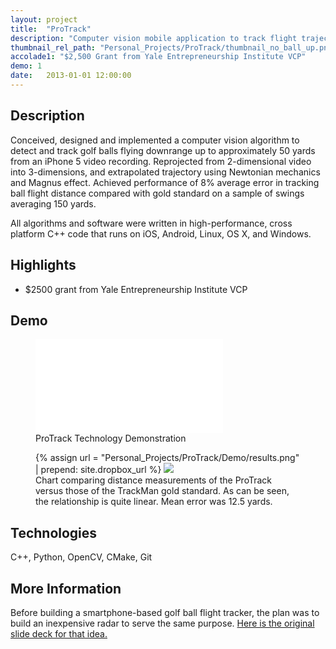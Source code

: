 ```yaml
---
layout: project
title:  "ProTrack"
description: "Computer vision mobile application to track flight trajectory of golf balls"
thumbnail_rel_path: "Personal_Projects/ProTrack/thumbnail_no_ball_up.png"
accolade1: "$2,500 Grant from Yale Entrepreneurship Institute VCP"
demo: 1
date:   2013-01-01 12:00:00
---
```


## Description
Conceived, designed and implemented a computer vision algorithm to detect and track golf balls flying downrange  up to approximately 50 yards from an iPhone 5 video recording. Reprojected from 2-dimensional video into 3-dimensions, and extrapolated trajectory using Newtonian mechanics and Magnus effect. Achieved performance of 8% average error in tracking ball flight distance compared with gold standard on a sample of swings averaging 150 yards.

All algorithms and software were written in high-performance, cross platform C++ code that runs on iOS, Android, Linux, OS X, and Windows.

## Highlights

* $2500 grant from Yale Entrepreneurship Institute VCP

<a name="demo"></a>

## Demo

<figure>
	<div class="video-container">
	<iframe src="//www.youtube.com/embed/yd5Zg8STmus?rel=0" frameborder="0" allowfullscreen></iframe>
	</div>
	<figcaption>
	ProTrack Technology Demonstration
	</figcaption>

</figure>

<figure>
	{% assign url = "Personal_Projects/ProTrack/Demo/results.png" | prepend: site.dropbox_url %}
	<a href="{{url}}">
	<img class="fullwidth" src="{{url}}" />
	</a>
	<figcaption>
	Chart comparing distance measurements of the ProTrack versus those of the TrackMan gold standard. As can be seen, the relationship is quite linear. Mean error was 12.5 yards.
	</figcaption>

</figure>

## Technologies
C++, Python, OpenCV, CMake, Git

## More Information
Before building a smartphone-based golf ball flight tracker, the plan was to build an inexpensive radar to serve the same purpose. [Here is the original slide deck for that idea.](https://dl.dropboxusercontent.com/u/4354160/alitoiu/Personal_Projects/ProTrack/ProTrack_Deck.pdf)
